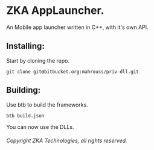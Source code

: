 # ZKA AppLauncher.

An Mobile app launcher written in C++, with it's own API.

## Installing:

Start by cloning the repo.

```
git clone git@bitbucket.org:mahrouss/priv-dll.git
```

## Building:

Use btb to build the frameworks.

```
btb build.json
```

You can now use the DLLs.

###### Copyright ZKA Technologies, all rights reserved.
